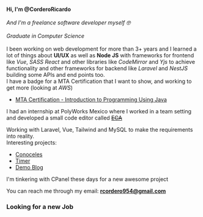 <h4>Hi, I'm @CorderoRicardo</h4>
<p>
  <em>And I'm a freelance software developer myself 🤓</em><br><br>
  <em> Graduate in Computer Science</em><br><br>
  I been working on web development for more than 3+ years and I learned a lot of things about <strong>UI/UX</strong> as well as <strong>Node JS</strong>
  with frameworks for frontend like <em>Vue</em>, <em>SASS</em> <em>React</em> and other libraries like <em>CodeMirror</em> and <em>Yjs</em> to achieve
  functionality and other frameworks for backend like <em>Laravel</em> and <em>NestJS</em> building some APIs and end points too. <br>
  I have a badge for a MTA Certification that I want to show, and working to get more (looking at <em>AWS</em>)
</p>
<ul>
  <li>
    <a href="https://www.credly.com/badges/b82ee659-80e7-49b3-985a-1164fd9d23f3">MTA Certification - Introduction to Programming Using Java<a>
  </li>
</ul>
<p>
  I had an internship at PolyWorks Mexico where I worked in a team setting and developed a small code editor called 
  <a href="https://eca.mx.polyworks.com:44319/" disabled ><del>ECA</del></a>
</p>
<p>
  Working with Laravel, Vue, Tailwind and MySQL to make the requirements into reality.<br>
    Interesting projects:
  <ul>
    <li>
      <a href="https://conoceles.ieepuebla.org.mx/candidaturas" target="_blank">Conoceles</a>
    </li>
    <li>
      <a href="https://timer-clk.netlify.app/" target="_blank">Timer</a>
    </li>
    <li>
      <a href="https://leblog-cf-prac.netlify.app/" target="_blank">Demo Blog</a>
    </li>
  </ul>
  I'm tinkering with CPanel these days for a new awesome project<br>
      
  You can reach me through my email: <strong>rcordero954@gmail.com</strong>
</p>

<h3>Looking for a new Job</h3>

<!---
CorderoRicardo/CorderoRicardo is a ✨ special ✨ repository because its `README.md` (this file) appears on your GitHub profile.
You can click the Preview link to take a look at your changes.
--->
